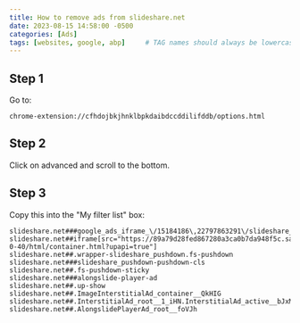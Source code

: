 ```yaml
---
title: How to remove ads from slideshare.net
date: 2023-08-15 14:58:00 -0500
categories: [Ads]
tags: [websites, google, abp]     # TAG names should always be lowercase
---
```

## Step 1
Go to:
```
chrome-extension://cfhdojbkjhnklbpkdaibdccddilifddb/options.html
```
## Step 2
Click on advanced and scroll to the bottom.

## Step 3
Copy this into the "My filter list" box:
```
slideshare.net###google_ads_iframe_\/15184186\,22797863291\/slideshare_pushdown_0
slideshare.net##iframe[src="https://89a79d28fed867280a3ca0b7da948f5c.safeframe.googlesyndication.com/safeframe/1-0-40/html/container.html?upapi=true"]
slideshare.net##.wrapper-slideshare_pushdown.fs-pushdown
slideshare.net###slideshare_pushdown-pushdown-cls
slideshare.net##.fs-pushdown-sticky
slideshare.net###alongslide-player-ad
slideshare.net##.up-show
slideshare.net##.ImageInterstitialAd_container__QkHIG
slideshare.net##.InterstitialAd_root__1_iHN.InterstitialAd_active__bJxM8
slideshare.net##.AlongslidePlayerAd_root__foVJh
```
